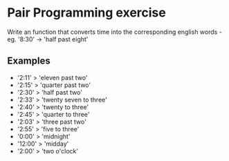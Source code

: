 # Pair Programming exercise 

Write an function that converts time into the corresponding english words - eg. '8:30' -> 'half past eight'

## Examples
- '2:11' > 'eleven past two'
- '2:15' > 'quarter past two' 
- '2:30' > 'half past two'
- '2:33' > 'twenty seven to three'
- '2:40' > 'twenty to three'
- '2:45' > 'quarter to three' 
- '2:03' > 'three past two'
- '2:55' > 'five to three'
- '0:00' > 'midnight'
- '12:00' > 'midday'
- '2:00' > 'two o'clock'